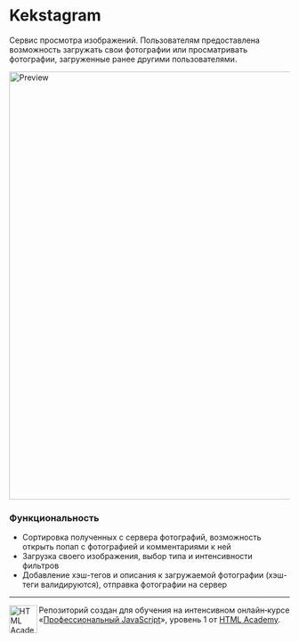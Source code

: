 # Kekstagram

Сервис просмотра изображений. Пользователям предоставлена возможность загружать свои фотографии или просматривать фотографии, загруженные ранее другими пользователями.

<img width="769" alt="Preview" src="https://up.htmlacademy.ru/static/img/intensive/javascript/17/kekstagram_preview.jpg">

### Функциональность

* Сортировка полученных с сервера фотографий, возможность открыть попап с фотографией и комментариями к ней
* Загрузка своего изображения, выбор типа и интенсивности фильтров
* Добавление хэш-тегов и описания к загружаемой фотографии (хэш-теги валидируются), отправка фотографии на сервер

---

<a href="https://htmlacademy.ru/intensive/javascript"><img align="left" width="50" height="50" alt="HTML Academy" src="https://up.htmlacademy.ru/static/img/intensive/javascript/logo-for-github-2.png"></a>

Репозиторий создан для обучения на интенсивном онлайн‑курсе «[Профессиональный JavaScript](https://htmlacademy.ru/intensive/javascript)», уровень 1 от [HTML Academy](https://htmlacademy.ru).
